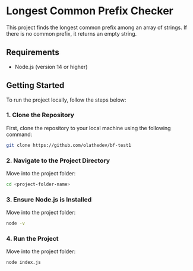 # Longest Common Prefix Checker

This project finds the longest common prefix among an array of strings. If there is no common prefix, it returns an empty string.


## Requirements

- Node.js (version 14 or higher)

## Getting Started

To run the project locally, follow the steps below:

### 1. Clone the Repository

First, clone the repository to your local machine using the following command:

```bash
git clone https://github.com/olathedev/bf-test1
```

### 2. Navigate to the Project Directory

Move into the project folder:

```bash
cd <project-folder-name>
```

### 3. Ensure Node.js is Installed

Move into the project folder:

```bash
node -v
```

### 4. Run the Project

Move into the project folder:

```bash
node index.js
```
